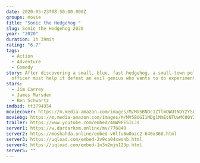 ```yaml
---
date: 2020-05-23T08:50:00.000Z
groups: movie
title: "Sonic the Hedgehog "
slug: Sonic the Hedgehog 2020
year: "2020"
duration: 1h 39min
rating: "6.7"
tags:
  - Action
  - Adventure
  - Comedy
story: After discovering a small, blue, fast hedgehog, a small-town police
  officer must help it defeat an evil genius who wants to do experiments on it.
stars:
  - Jim Carrey
  - James Marsden
  - Ben Schwartz
imdbid: tt3794354
moviecover: https://m.media-amazon.com/images/M/MV5BNDc1ZTlmOWUtNDY2YS00OGU5LTg2MTYtYTk2MmQzMGE2NzUwXkEyXkFqcGdeQXVyODkzNTgxMDg@._V1_UX182_CR0,0,182,268_AL_.jpg
moviebg: https://m.media-amazon.com/images/M/MV5BOGI1MDg1MmEtNTUwMC00Y2UzLTg3ZjYtMGFhYjZmNGQ5MTI4XkEyXkFqcGdeQXVyMDM2NDM2MQ@@._V1_SX1777_CR0,0,1777,744_AL_.jpg
trailer: https://www.youtube.com/embed/4mW9FE5ILJs
server1: https://w.dardarkom.online/mv/776849
server2: https://moshahda.online/embed-v6lfu6w0ozc2-640x360.html
server3: https://uqload.com/embed-2v9ca04xwsnb.html
server4: https://uqload.com/embed-1n3m2mjn123p.html
server5: ""
---
```

